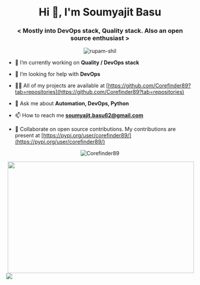 <h1 align="center">Hi 👋, I'm Soumyajit Basu</h1>
<h3 align="center">&lt; Mostly into DevOps stack, Quality stack. Also an open source enthusiast &gt;</h3>
<p align="center"> <img src="https://komarev.com/ghpvc/?username=corefinder89" alt="rupam-shil" /> </p>
 
- 🔭 I’m currently working on **Quality / DevOps stack**

- 🤔 I’m looking for help with **DevOps**

- 👨‍💻 All of my projects are available at [https://github.com/Corefinder89?tab=repositories](https://github.com/Corefinder89?tab=repositories)

- 💬 Ask me about **Automation, DevOps, Python**

- 📫 How to reach me **soumyajit.basu62@gmail.com**

- 👯 Collaborate on open source contributions. My contributions are present at [https://pypi.org/user/corefinder89/](https://pypi.org/user/corefinder89/)

<p align="center"> <img src="https://github-readme-stats.vercel.app/api?username=Corefinder89&show_icons=true&theme=synthwave" alt="Corefinder89" /> </p>
  
</p>
<p align="left">
<img align="right" height="300px" width="500px" src="https://github-readme-streak-stats.herokuapp.com/?user=Corefinder89&theme=synthwave">
</p>
<img src="https://activity-graph.herokuapp.com/graph?username=Corefinder89&bg_color=2B213A&color=E5289E&line=DA5B0B&point=E1E8EB">
